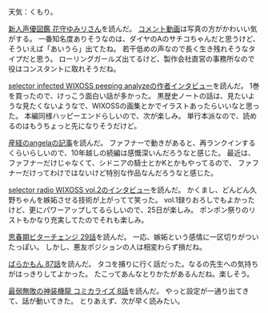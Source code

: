 天気：くもり。

[新人声優図鑑 花守ゆみリさん](http://ddnavi.com/news/227687/)を読んだ。
[コメント動画](http://www.nicovideo.jp/watch/1424355940)は写真の方がかわいい気がする。
一番知名度ありそうなのは、ダイヤのAのサチコちゃんだと思うけど、そういえば「あいうら」出てたね。
若干低めの声なので長く生き残れそうなタイプだと思う。
ローリングガールズ出てるけど、製作会社直営の事務所なので役はコンスタントに取れそうだね。

[selector infected WIXOSS peeping analyzeの作者インタビュー](http://ultra.shueisha.co.jp/column/15/1/1/)を読んだ。
1巻を買ったので、けっこう面白い話が多かった。
黒歴史ノートの話は、見たいような見たくないようなで、WIXOSSの画集とかでイラストあったらいいなと思った。
本編同様ハッピーエンドらしいので、次が楽しみ。
単行本派なので、読めるのはもうちょっと先になりそうだけど。

[産経のangelaの記事](http://www.sankei.com/entertainments/news/150217/ent1502170006-n1.html)を読んだ。
ファフナーで動きがあると、再ランクインするくらいらしいので、10年越しの続編は感慨深いんだろうなと感じた。
最近は、ファフナーだけじゃなくて、シドニアの騎士とかKとかもやってるので、
ファフナーだけってわけではないけど特別な作品なんだろうなと感じた。

[selector radio WIXOSS vol.2のインタビュー](http://www.koepota.jp/news/2015/02/19/0701.html)を読んだ。
かくまし、どんどん久野ちゃんを嫉妬させる技術が上がってて笑った。
vol.1録りおろしでもよかったけど、更にパワーアップしてるらしいので、25日が楽しみ。
ポンポン祭りのリストもかなり充実してたのでそれも楽しみ。

[思春期ビターチェンジ 29話](http://comic-polaris.jp/data/shishunki/0029/_SWF_Window.html)を読んだ。
一応、嫉妬という感情に一区切りがついたっぽい。
しかし、悪友ポジションの人は相変わらず損だね。

[ばらかもん 87話](http://www.ganganonline.com/viewer/pc/comic/barakamon/087/_SWF_Window.html)を読んだ。
タコを捕りに行く話だった。なるの先生への気持ちがはっきりしてよかった。
たこってあんなとりかたがあるんだね。楽しそう。

[最弱無敗の神装機龍 コミカライズ 8話](http://www.ganganonline.com/viewer/pc/comic/bahamut/008/_SWF_Window.html)を読んだ。
やっと設定が一通り出てきて、話が動いてきた。
とりあえず、次が早く読みたい。
